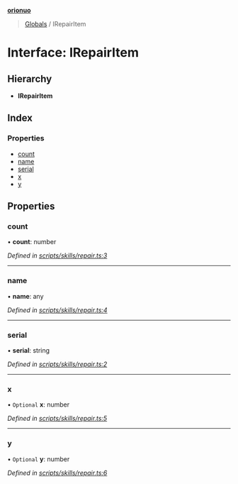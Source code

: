 **[orionuo](../README.md)**

> [Globals](../globals.md) / IRepairItem

# Interface: IRepairItem

## Hierarchy

* **IRepairItem**

## Index

### Properties

* [count](irepairitem.md#count)
* [name](irepairitem.md#name)
* [serial](irepairitem.md#serial)
* [x](irepairitem.md#x)
* [y](irepairitem.md#y)

## Properties

### count

•  **count**: number

*Defined in [scripts/skills/repair.ts:3](https://github.com/msviha/orionuo/blob/5f19aed/src/scripts/skills/repair.ts#L3)*

___

### name

•  **name**: any

*Defined in [scripts/skills/repair.ts:4](https://github.com/msviha/orionuo/blob/5f19aed/src/scripts/skills/repair.ts#L4)*

___

### serial

•  **serial**: string

*Defined in [scripts/skills/repair.ts:2](https://github.com/msviha/orionuo/blob/5f19aed/src/scripts/skills/repair.ts#L2)*

___

### x

• `Optional` **x**: number

*Defined in [scripts/skills/repair.ts:5](https://github.com/msviha/orionuo/blob/5f19aed/src/scripts/skills/repair.ts#L5)*

___

### y

• `Optional` **y**: number

*Defined in [scripts/skills/repair.ts:6](https://github.com/msviha/orionuo/blob/5f19aed/src/scripts/skills/repair.ts#L6)*

